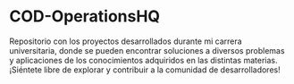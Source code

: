 # COD-OperationsHQ
Repositorio con los proyectos desarrollados durante mi carrera universitaria, donde se pueden encontrar soluciones a diversos problemas y aplicaciones de los conocimientos adquiridos en las distintas materias. ¡Siéntete libre de explorar y contribuir a la comunidad de desarrolladores!
